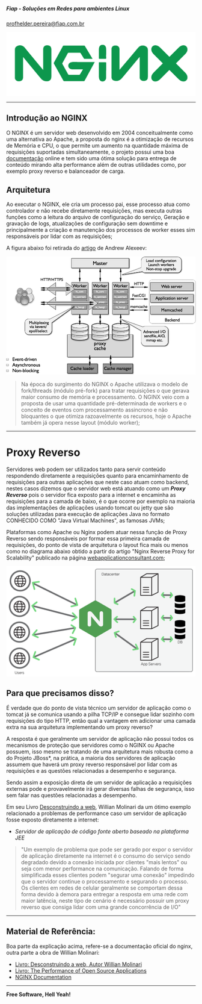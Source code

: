##### Fiap - Soluções em Redes para ambientes Linux
profhelder.pereira@fiap.com.br

![alt tag](https://github.com/fiapsistemaslinux/apostila/raw/master/images/nginx-001.png)

---

## Introdução ao NGINX

O NGINX é um servidor web desenvolvido em 2004 conceitualmente como uma alternativa ao Apache, a proposta do nginx é a otimização de recursos de Memória e CPU, o que permite um aumento na quantidade máxima de requisições suportadas simultaneamente, o projeto possui uma boa [documentação](https://nginx.org/en/docs/) online e tem sido uma ótima solução para entrega de conteúdo mirando alta performance além de outras utilidades como, por exemplo proxy reverso e balanceador de carga.

## Arquitetura

Ao executar o NGINX, ele cria um processo pai, esse processo atua como controlador e não recebe diretamente requisições, mas executa outras funções como a leitura do arquivo de configuração do serviço, Geração e gravação de logs, atualizações de configuração sem downtime e principalmente a criação e manutenção dos processos de worker esses sim responsáveis por lidar com as requisições;

A figura abaixo foi retirada do [artigo](http://www.aosabook.org/en/nginx.html) de Andrew Alexeev:

![alt tag](https://github.com/fiapsistemaslinux/apostila/raw/master/images/nginx-002.png)

> Na época do surgimento do NGINX o Apache utilizava o modelo de fork/threads (módulo pré-fork) para tratar requisições o que gerava maior consumo de memória e processamento. O NGINX veio com a proposta de usar uma quantidade pré-determinada de workers e o conceito de eventos com processamento assincrono e não bloquantes o que otimiza razoavelmente os recursos, hoje o Apache também já opera nesse layout (módulo worker);

---

# Proxy Reverso

Servidores web podem ser utilizados tanto para servir conteúdo respondendo diretamente a requisições quanto para encaminhamento de requisições para outras aplicações que neste caso atuam como backend, nestes casos dizemos que o servidor web está atuando como um ***Proxy Reverso*** pois o servidor fica exposto para a internet e encaminha as requisições para a camada de baixo, é o que ocorre por exemplo na maioria das implementações de aplicações usando tomcat ou jetty que são soluções utilizadas para execução de aplicações Java no formato CONHECIDO COMO "Java Virtual Machines", as famosas JVMs;

Plataformas como Apache ou Nginx podem atuar nessa função de Proxy Reverso sendo responsáveis por formar essa primeira camada de requisições, do ponto de vista de arquitetura o layout fica mais ou menos como no diagrama abaixo obtido a partir do artigo "Nginx Reverse Proxy for Scalability" publicado na página [webapplicationconsultant.com](https://webapplicationconsultant.com/scalability/nginx-reverse-proxy-for-scalability/);


![alt tag](https://github.com/fiapsistemaslinux/apostila/raw/master/images/nginx-003.png)

## Para que precisamos disso?

É verdade que do ponto de vista técnico um servidor de aplicação como o tomcat já se comunica usando a pilha TCP/IP e consegue lidar sozinho com requisições do tipo HTTP, então qual a vantagem em adicionar uma camada extra na sua arquitetura implementando um proxy reverso?

A resposta é que geralmente um servidor de aplicação não possui todos os mecanismos de proteção que servidores como o NGINX ou Apache possuem, isso mesmo se tratando de uma arquitetura mais robusta como a do Projeto JBoss*, na prática, a maioria dos servidores de aplicação assumem que haverá um proxy reverso responsável por lidar com as requisições e as questões relacionadas a desempenho e segurança.

Sendo assim a exposição direta de um servidor de aplicação a requisições externas pode e provavelmente irá gerar diversas falhas de segurança, isso sem falar nas questões relacionadas a desempenho.

Em seu Livro [Desconstruindo a web](http://desconstruindoaweb.com.br/), Willian Molinari da um ótimo exemplo relacionado a problemas de performance caso um servidor de aplicação fosse exposto diretamente a internet:

* *Servidor de aplicação de código fonte aberto baseado na plataforma JEE*

> "Um exemplo de problema que pode ser gerado por expor o servidor de aplicação diretamente na internet é o consumo do serviço sendo degradado devido a conexão iniciada por clientes "mais lentos" ou seja com menor performance na comunicação. Falando de forma simplificada esses clientes podem "segurar uma conexão" impedindo que o servidor continue o processamento e segurando o processo. Os clientes em redes de celular geralmente se comportam dessa forma devido à demora para entregar a resposta em uma rede com maior latência, neste tipo de cenário é necessário possuir um proxy reverso que consiga lidar com uma grande concorrência de I/O"

---

## Material de Referência:

Boa parte da explicação acima, refere-se a documentação oficial do nginx, outra parte a obra de Willian Molinari:

* [Livro: Desconstruindo a web, Autor Willian Molinari](http://desconstruindoaweb.com.br/)
* [Livro: The Performance of Open Source Applications](http://www.aosabook.org/en/nginx.html)
* [NGINX Documentation](https://nginx.org/en/docs/)

----

**Free Software, Hell Yeah!**
